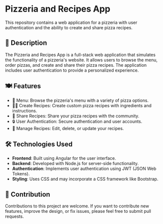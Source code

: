 # Pizzeria and Recipes App

This repository contains a web application for a pizzeria with user authentication and the ability to create and share pizza recipes.

## 🍕 Description

The Pizzeria and Recipes App is a full-stack web application that simulates the functionality of a pizzeria's website. It allows users to browse the menu, order pizzas, and create and share their pizza recipes. The application includes user authentication to provide a personalized experience.

## 🍽️ Features

- 🍕 Menu: Browse the pizzeria's menu with a variety of pizza options. <br>
- 🧑‍🍳 Create Recipes: Create custom pizza recipes with ingredients and instructions. <br>
- 📢 Share Recipes: Share your pizza recipes with the community. <br>
- 🔒 User Authentication: Secure authentication and user accounts. <br>
- 📃 Manage Recipes: Edit, delete, or update your recipes. <br>

## 🛠️ Technologies Used

- **Frontend**: Built using Angular for the user interface. <br>
- **Backend**: Developed with Node.js for server-side functionality. <br>
- **Authentication**: Implements user authentication using JWT (JSON Web Tokens). <br> 
- **Styling**: Uses CSS and may incorporate a CSS framework like Bootstrap. <br>

## 🤝 Contribution

Contributions to this project are welcome. If you want to contribute new features, improve the design, or fix issues, please feel free to submit pull requests.


